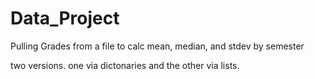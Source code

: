 # Data_Project
Pulling Grades from a file to calc mean, median, and stdev by semester

two versions. one via dictonaries and the other via lists.
